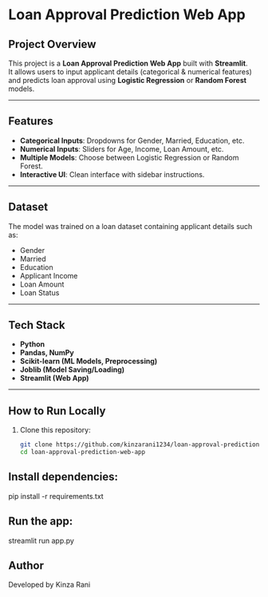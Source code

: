 #  Loan Approval Prediction Web App

##  Project Overview
This project is a **Loan Approval Prediction Web App** built with **Streamlit**.  
It allows users to input applicant details (categorical & numerical features) and predicts loan approval using **Logistic Regression** or **Random Forest** models.

---

##  Features
- **Categorical Inputs**: Dropdowns for Gender, Married, Education, etc.  
- **Numerical Inputs**: Sliders for Age, Income, Loan Amount, etc.  
- **Multiple Models**: Choose between Logistic Regression or Random Forest.  
- **Interactive UI**: Clean interface with sidebar instructions.  

---

##  Dataset
The model was trained on a loan dataset containing applicant details such as:
- Gender  
- Married  
- Education  
- Applicant Income  
- Loan Amount  
- Loan Status  

---

##  Tech Stack
- **Python**  
- **Pandas, NumPy**  
- **Scikit-learn (ML Models, Preprocessing)**  
- **Joblib (Model Saving/Loading)**  
- **Streamlit (Web App)**  

---

##  How to Run Locally
1. Clone this repository:
   ```bash
   git clone https://github.com/kinzarani1234/loan-approval-prediction-web-app.git
   cd loan-approval-prediction-web-app

## Install dependencies:

pip install -r requirements.txt


## Run the app:

streamlit run app.py   


## Author

Developed by Kinza Rani
